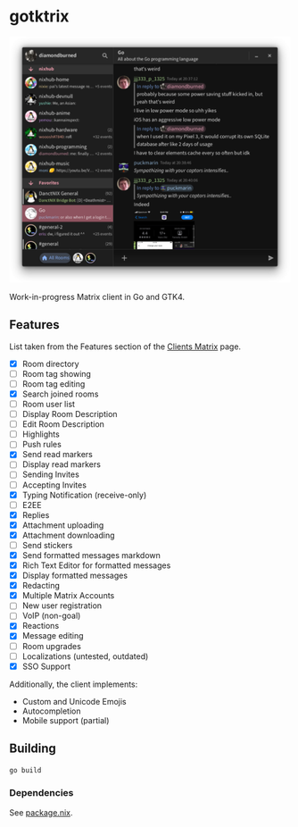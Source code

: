 # gotktrix

![screenshot](./.github/screenshot7.png)

Work-in-progress Matrix client in Go and GTK4.

## Features

List taken from the Features section of the
[Clients Matrix](https://matrix.org/clients-matrix/) page.

- [x] Room directory
- [ ] Room tag showing
- [ ] Room tag editing
- [x] Search joined rooms
- [ ] Room user list
- [ ] Display Room Description
- [ ] Edit Room Description
- [ ] Highlights
- [ ] Push rules
- [x] Send read markers
- [ ] Display read markers
- [ ] Sending Invites
- [ ] Accepting Invites
- [x] Typing Notification (receive-only)
- [ ] E2EE
- [x] Replies
- [x] Attachment uploading
- [x] Attachment downloading
- [ ] Send stickers
- [x] Send formatted messages markdown
- [x] Rich Text Editor for formatted messages
- [x] Display formatted messages
- [x] Redacting
- [x] Multiple Matrix Accounts
- [ ] New user registration
- [ ] VoIP (non-goal)
- [x] Reactions
- [x] Message editing
- [ ] Room upgrades
- [ ] Localizations (untested, outdated)
- [x] SSO Support

Additionally, the client implements:

- Custom and Unicode Emojis
- Autocompletion
- Mobile support (partial)

## Building

```sh
go build
```

### Dependencies

See [package.nix](.nix/package.nix).
